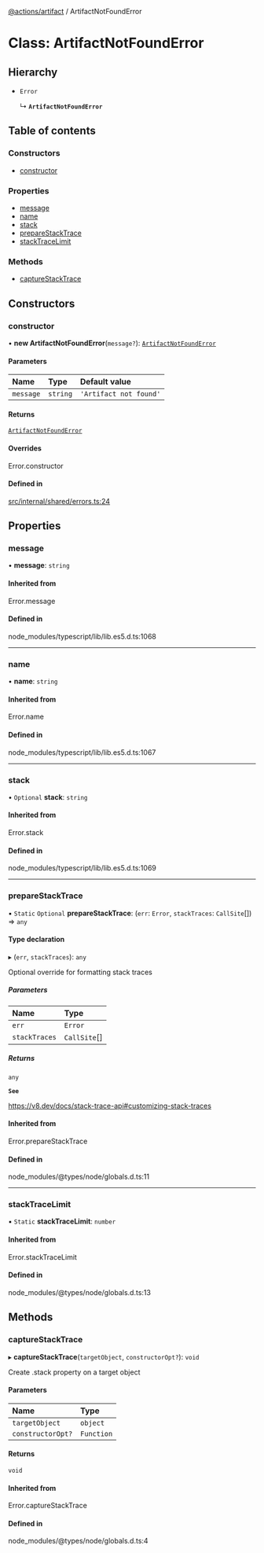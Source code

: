 [@actions/artifact](../README.md) / ArtifactNotFoundError

# Class: ArtifactNotFoundError

## Hierarchy

- `Error`

  ↳ **`ArtifactNotFoundError`**

## Table of contents

### Constructors

- [constructor](ArtifactNotFoundError.md#constructor)

### Properties

- [message](ArtifactNotFoundError.md#message)
- [name](ArtifactNotFoundError.md#name)
- [stack](ArtifactNotFoundError.md#stack)
- [prepareStackTrace](ArtifactNotFoundError.md#preparestacktrace)
- [stackTraceLimit](ArtifactNotFoundError.md#stacktracelimit)

### Methods

- [captureStackTrace](ArtifactNotFoundError.md#capturestacktrace)

## Constructors

### constructor

• **new ArtifactNotFoundError**(`message?`): [`ArtifactNotFoundError`](ArtifactNotFoundError.md)

#### Parameters

| Name | Type | Default value |
| :------ | :------ | :------ |
| `message` | `string` | `'Artifact not found'` |

#### Returns

[`ArtifactNotFoundError`](ArtifactNotFoundError.md)

#### Overrides

Error.constructor

#### Defined in

[src/internal/shared/errors.ts:24](https://github.com/actions/toolkit/blob/daf23ba/packages/artifact/src/internal/shared/errors.ts#L24)

## Properties

### message

• **message**: `string`

#### Inherited from

Error.message

#### Defined in

node_modules/typescript/lib/lib.es5.d.ts:1068

___

### name

• **name**: `string`

#### Inherited from

Error.name

#### Defined in

node_modules/typescript/lib/lib.es5.d.ts:1067

___

### stack

• `Optional` **stack**: `string`

#### Inherited from

Error.stack

#### Defined in

node_modules/typescript/lib/lib.es5.d.ts:1069

___

### prepareStackTrace

▪ `Static` `Optional` **prepareStackTrace**: (`err`: `Error`, `stackTraces`: `CallSite`[]) => `any`

#### Type declaration

▸ (`err`, `stackTraces`): `any`

Optional override for formatting stack traces

##### Parameters

| Name | Type |
| :------ | :------ |
| `err` | `Error` |
| `stackTraces` | `CallSite`[] |

##### Returns

`any`

**`See`**

https://v8.dev/docs/stack-trace-api#customizing-stack-traces

#### Inherited from

Error.prepareStackTrace

#### Defined in

node_modules/@types/node/globals.d.ts:11

___

### stackTraceLimit

▪ `Static` **stackTraceLimit**: `number`

#### Inherited from

Error.stackTraceLimit

#### Defined in

node_modules/@types/node/globals.d.ts:13

## Methods

### captureStackTrace

▸ **captureStackTrace**(`targetObject`, `constructorOpt?`): `void`

Create .stack property on a target object

#### Parameters

| Name | Type |
| :------ | :------ |
| `targetObject` | `object` |
| `constructorOpt?` | `Function` |

#### Returns

`void`

#### Inherited from

Error.captureStackTrace

#### Defined in

node_modules/@types/node/globals.d.ts:4
